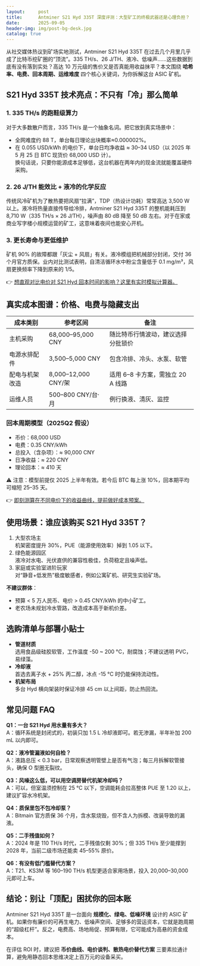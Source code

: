 ```yaml
---
layout:     post
title:      Antminer S21 Hyd 335T 深度评测：大型矿工的终极武器还是心理负担？
date:       2025-09-05
header-img: img/post-bg-desk.jpg
catalog: true
---
```


从社交媒体热议到矿场实地测试，Antminer S21 Hyd 335T 在过去几个月里几乎成了比特币挖矿圈的“顶流”。335 TH/s、26 J/TH、液冷、低噪声……这些数据到底有没有落到实处？高达 10 万元级的售价又是否真能用收益抹平？本文围绕 **哈希率、电费、回本周期、运维难度** 四个核心关键词，为你拆解这台 ASIC 矿机。

## S21 Hyd 335T 技术亮点：不只有「冷」那么简单

### 1. 335 TH/s 的跑鞋级算力  
对于大多数散户而言，335 TH/s 是一个抽象名词。把它放到真实场景中：  
- 全网难度约 88 T，单台每日理论出块概率≈0.000002%。  
- 在 0.055 USD/kWh 的电价下，单台日均净收益 ≈ 30–34 USD（以 2025 年 5 月 25 日 BTC 现货价 68,000 USD 计）。  
换句话说，只要你能源成本足够低，这台机器在两年内的现金流就能覆盖硬件采购。

### 2. 26 J/TH 能效比 + 液冷的化学反应  
传统风冷矿机为了散热要把风扇“拉满”，TDP（热设计功耗）常常高达 3,500 W 以上。液冷将热量直接传导给冷排，Antminer S21 Hyd 335T 的整机能耗压到 8,710 W（335 TH/s × 26 J/TH），噪声由 80 dB 降至 50 dB 左右。对于在家或商业写字楼小规模运营的矿工，这意味着夜间也能安心开机。

### 3. 更长寿命与更低维护  
矿机 90% 的故障都跟「灰尘 + 风扇」有关。液冷模组把机械部分封闭，交付 36 个月官方质保。业内对比测试表明，自清洁循环水中粉尘含量低于 0.1 mg/m³，风扇更换频率下降到原来的 1/5。

👉 [想直观对比电价对 S21 Hyd 回本时间的影响？这里有实时模拟计算器。](https://okxdog.com/)

## 真实成本图谱：价格、电费与隐藏支出

| 成本类别 | 参考区间 | 备注 |
|---|---|---|
| 主机采购 | 68,000–95,000 CNY | 随比特币行情波动，建议选择分批锁价 |
| 电源水排配件 | 3,500–5,000 CNY | 包含冷排、冷头、水泵、软管 |
| 配电与机架改造 | 8,000–12,000 CNY/架 | 适用 6–8 卡方案，需独立 20 A 线路 |
| 运维人员 | 500–800 CNY/台·月 | 例行换液、清灰、监控 |

### 回本周期模型（2025Q2 假设）
- 币价：68,000 USD  
- 电费：0.35 CNY/kWh  
- 总投入（含杂项）：≈ 90,000 CNY  
- 日净收益：≈ 220 CNY  
- 理论回本：≈ 410 天  

⚠️ 注意：模型前提仅 2025 上半年有效。若今后 BTC 每上涨 10%，回本期平均可缩短 25–35 天。

👉 [即刻测算在不同电价下的收益曲线，提前做好成本预案。](https://okxdog.com/)

## 使用场景：谁应该购买 S21 Hyd 335T？

1. 大型农场主  
   机架密度提升 30%，PUE（能源使用效率）掉到 1.05 以下。  
2. 绿色能源园区  
   液冷对水电、光伏直供的兼容性极佳，负荷稳定且噪声低。  
3. 家庭或实验室进阶玩家  
   对“静音+低发热”极度敏感者，例如公寓矿机、研究生实验矿场。

**不建议群体**：  
- 预算 < 5 万人民币、电价 > 0.45 CNY/kWh 的中小矿工。  
- 老农场未规划冷水管路，改造成本高于新机价差。

## 选购清单与部署小贴士

- **管道材质**  
  选用食品级硅胶软管，工作温度 -50 ~ 200 °C，耐腐蚀；不建议透明 PVC，易绿藻。  
- **冷却液**  
  首选去离子水 + 25% 丙二醇，冰点 -15 °C 时仍能保持流动性。  
- **机架布局**  
  多台 Hyd 横向架装时保证冷排 45 cm 以上间距，防止热回流。

## 常见问题 FAQ

**Q1：一台 S21 Hyd 用水量有多大？**  
A：循环系统是封闭式的，初装只加 1.5 L 冷却液即可。若无渗漏，半年补加 200 mL 以内即可。

**Q2：液冷管漏液如何自检？**  
A：液路总压 < 0.3 bar，日常观察透明管壁上是否有气泡；每三月拆解软管接头，确保 O 型圈无裂纹。

**Q3：风噪这么低，可以用空调房替代机架冷却吗？**  
A：可以，但室温须控制在 25 °C 以下，空调能耗会拉高整体 PUE 至 1.20 以上，建议扩容水冷机架。

**Q4：质保里包不包冷却泵？**  
A：Bitmain 官方质保 36 个月，含水泵烧毁，但不含人为拆模、改装导致的漏液。

**Q5：二手残值如何？**  
A：2024 年是 110 TH/s 时代，二手残值仅剩 30%；但 335 TH/s 至少能撑到 2028 年，当前二级市场还能卖 45–55% 原价。

**Q6：有没有低门槛替代方案？**  
A：T21、KS3M 等 160–190 TH/s 机型更适合家用场景，投入 20,000–30,000 元即可上车。

## 结论：别让「顶配」困扰你的回本账

Antminer S21 Hyd 335T 是一台面向 **规模化、绿电、低噪环境** 设计的 ASIC 矿机。如果你有廉价的可再生电力、低噪声空间、足够多的营运资本，它就是跑周期的“超级杠杆”。反之，电费高、场地局促、预算有限，它可能成为高悬的资金成本。

在评估 ROI 时，建议把 **币价曲线、电价谈判、散热电价替代方案** 三要素拉通计算，避免用静态回本思维决定上百万元的设备采买。